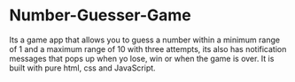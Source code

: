 # Number-Guesser-Game
Its a game  app that allows you to guess a number within a minimum range of  1 and a maximum range of 10  with three attempts, its also has notification messages that pops up when yo lose, win or when the game is over.
It is built with pure html, css and JavaScript.

